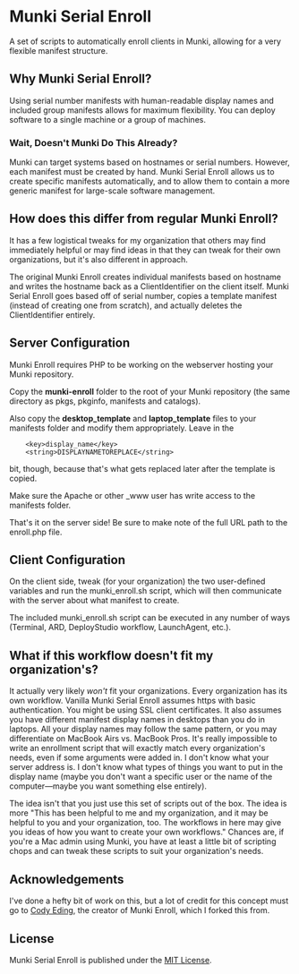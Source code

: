 # Munki Serial Enroll

A set of scripts to automatically enroll clients in Munki, allowing for a very flexible manifest structure.

## Why Munki Serial Enroll?

Using serial number manifests with human-readable display names and included group manifests allows for maximum flexibility. You can deploy software to a single machine or a group of machines.

### Wait, Doesn't Munki Do This Already?

Munki can target systems based on hostnames or serial numbers. However, each manifest must be created by hand. Munki Serial Enroll allows us to create specific manifests automatically, and to allow them to contain a more generic manifest for large-scale software management.

## How does this differ from regular Munki Enroll?
It has a few logistical tweaks for my organization that others may find immediately helpful or may find ideas in that they can tweak for their own organizations, but it's also different in approach.

The original Munki Enroll creates individual manifests based on hostname and writes the hostname back as a ClientIdentifier on the  client itself. Munki Serial Enroll goes based off of serial number, copies a template manifest (instead of creating one from scratch), and actually deletes the ClientIdentifier entirely.

## Server Configuration

Munki Enroll requires PHP to be working on the webserver hosting your Munki repository.

Copy the **munki-enroll** folder to the root of your Munki repository (the same directory as pkgs, pkginfo, manifests and catalogs). 

Also copy the **desktop_template** and **laptop_template** files to your manifests folder and modify them appropriately. Leave in the
```
	<key>display_name</key>
	<string>DISPLAYNAMETOREPLACE</string>
```
bit, though, because that's what gets replaced later after the template is copied.

Make sure the Apache or other &#95;www user has write access to the manifests folder.  

That's it on the server side! Be sure to make note of the full URL path to the enroll.php file.

## Client Configuration

On the client side, tweak (for your organization) the two user-defined variables and run the munki_enroll.sh script, which will then communicate with the server about what manifest to create.

The included munki_enroll.sh script can be executed in any number of ways (Terminal, ARD, DeployStudio workflow, LaunchAgent, etc.).

## What if this workflow doesn't fit my organization's?

It actually very likely _won't_ fit your organizations. Every organization has its own workflow. Vanilla Munki Serial Enroll assumes https with basic authentication. You might be using SSL client certificates. It also assumes you have different manifest display names in desktops than you do in laptops. All your display names may follow the same pattern, or you may differentiate on MacBook Airs vs. MacBook Pros. It's really impossible to write an enrollment script that will exactly match every organization's needs, even if some arguments were added in. I don't know what your server address is. I don't know what types of things you want to put in the display name (maybe you don't want a specific user or the name of the computer&mdash;maybe you want something else entirely).

The idea isn't that you just use this set of scripts out of the box. The idea is more "This has been helpful to me and my organization, and it may be helpful to you and your organization, too. The workflows in here may give you ideas of how you want to create your own workflows." Chances are, if you're a Mac admin using Munki, you have at least a little bit of scripting chops and can tweak these scripts to suit your organization's needs.

## Acknowledgements
I've done a hefty bit of work on this, but a lot of credit for this concept must go to [Cody Eding](https://github.com/edingc), the creator of Munki Enroll, which I forked this from.

## License

Munki Serial Enroll is published under the [MIT License](http://www.opensource.org/licenses/mit-license.php).
